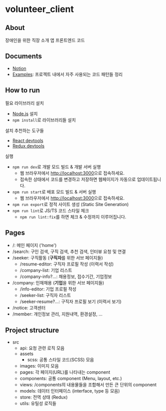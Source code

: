 # volunteer_client

## About

장애인을 위한 직장 소개 앱 프론트엔드 코드

## Documents

- [Notion](https://www.notion.so/SeeMe-dfdcbdb7258e47feafd95d02507df6f3)
- [Examples](https://www.notion.so/Examples-8fd87af7cd3443468efac6be087cd998): 프로젝트 내에서 자주 사용되는 코드 패턴들 정리

## How to run

필요 라이브러리 설치

- [Node.js](https://nodejs.org/ko/) 설치
- `npm install`로 라이브러리들 설치

설치 추천하는 도구들

- [React devtools](https://chrome.google.com/webstore/detail/react-developer-tools/fmkadmapgofadopljbjfkapdkoienihi?hl=ko)
- [Redux devtools](https://chrome.google.com/webstore/detail/redux-devtools/lmhkpmbekcpmknklioeibfkpmmfibljd?hl=ko)

실행

- `npm run dev`로 개발 모드 빌드 & 개발 서버 실행
  - 웹 브라우저에서 <http://localhost:3000>으로 접속하세요.
  - 접속한 상태에서 코드를 변경하고 저장하면 웹페이지가 자동으로 업데이트됩니다.
- `npm run start`로 배포 모드 빌드 & 서버 실행
  - 웹 브라우저에서 <http://localhost:3000>으로 접속하세요.
- `npm run export`로 정적 사이트 생성 (Static Site Generation)
- `npm run lint`로 JS/TS 코드 스타일 체크
  - `npm run lint:fix`를 하면 체크 & 수정까지 이루어집니다.

## Pages

- /: 메인 페이지 ('home')
- /search: 구인 검색, 구직 검색, 추천 검색, 인터뷰 요청 및 연결
- /seeker: 구직활동 (**구직자**를 위한 서브 페이지들)
  - /resume-editor: 구직자 프로필 작성 (이력서 작성)
  - /company-list: 기업 리스트
  - /company-info?...: 채용정보, 접수기간, 기업정보
- /company: 인재채용 (**기업**을 위한 서브 페이지들)
  - /info-editor: 기업 프로필 작성
  - /seeker-list: 구직자 리스트
  - /seeker-resume?...: 구직자 프로필 보기 (이력서 보기)
- /notice: 고객센터
- /member: 개인정보 관리, 지원내역, 환경설정, ...

## Project structure

- src
  - api: 요청 관련 로직 모음
  - assets
    - scss: 공통 스타일 코드(SCSS) 모음
  - images: 이미지 모음
  - pages: 각 페이지(URL)를 나타내는 component
  - components: 공통 component (Menu, layout, etc.)
  - views: /components의 내용물들을 조합해서 만든 큰 단위의 component
  - models: 데이터 인터페이스 (interface, type 등 모음)
  - store: 전역 상태 (Redux)
  - utils: 유틸성 로직들
